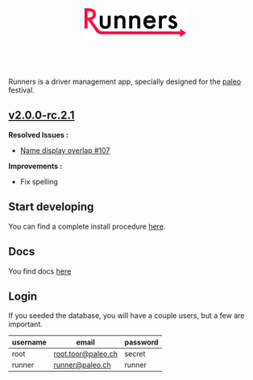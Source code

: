 <div align="center" style="margin-bottom:60px;">
  <img src ="public/img/logo.svg" width="40%"/><br><br>
</div>

Runners is a driver management app, specially designed for the [paleo](http://yeah.paleo.ch/) festival.

## [v2.0.0-rc.2.1](https://github.com/CPNV-ES/Runners-Laravel/releases/tag/v2.0.0-rc.2.1)

**Resolved Issues :**
* [Name display overlap #107](https://github.com/CPNV-ES/Runners-Laravel/issues/107)

**Improvements :**
* Fix spelling

## Start developing

You can find a complete install procedure [here](docs/install/1_requirements.md).

## Docs

You find docs [here](docs/README.md)

## Login

If you seeded the database, you will have a couple users, but a few are important.

| username | email               | password |
|----------|---------------------|----------|
| root     | root.toor@paleo.ch  | secret   |
| runner   | runner@paleo.ch     | runner   |
